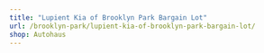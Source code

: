 ```yaml
---
title: "Lupient Kia of Brooklyn Park Bargain Lot"
url: /brooklyn-park/lupient-kia-of-brooklyn-park-bargain-lot/
shop: Autohaus
---
```

